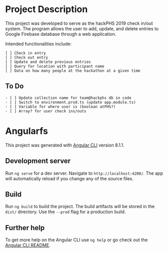 # Project Description

This project was developed to serve as the hackPHS 2019 check in/out system. The program allows the user to add, update, and delete entries to Google Firebase database through a web application.

Intended functionalities include:
```.todo
[ ] Check in entry
[ ] Check out entry
[ ] Update and delete previous entries
[ ] Query for location with participant name
[ ] Data on how many people at the hackathon at a given time
```

## To Do

```.todo
- [ ] Update collection name for team@hackphs db in code
- [ ] Switch to environment.prod.ts (update app.module.ts)
- [ ] Variable for where user is (boolean atPHS?)
- [ ] Array? for user check ins/outs
```

# Angularfs

This project was generated with [Angular CLI](https://github.com/angular/angular-cli) version 8.1.1.

## Development server

Run `ng serve` for a dev server. Navigate to `http://localhost:4200/`. The app will automatically reload if you change any of the source files.

## Build

Run `ng build` to build the project. The build artifacts will be stored in the `dist/` directory. Use the `--prod` flag for a production build.

## Further help

To get more help on the Angular CLI use `ng help` or go check out the [Angular CLI README](https://github.com/angular/angular-cli/blob/master/README.md).

